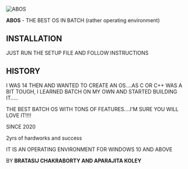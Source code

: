 ![ABOS](https://user-images.githubusercontent.com/95460320/195863898-59de6ece-a623-4af6-a01c-e3698f9062d6.png)

**ABOS** - THE BEST OS IN BATCH
(rather operating environment)

## INSTALLATION

JUST RUN THE SETUP FILE AND FOLLOW INSTRUCTIONS

## HISTORY

I WAS 14 THEN AND WANTED TO CREATE AN OS....AS C OR C++ WAS A BIT TOUGH, I LEARNED BATCH ON MY OWN
AND STARTED BUILDING IT.....

THE BEST BATCH OS WITH TONS OF FEATURES....I'M SURE YOU WILL LOVE IT!!!!

SINCE 2020

2yrs of hardworks and success

IT IS AN OPERATING ENVIRONMENT FOR WINDOWS 10 AND ABOVE

BY **BRATASIJ CHAKRABORTY AND APARAJITA KOLEY**
